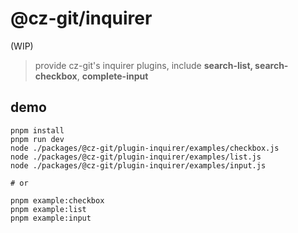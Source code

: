 # @cz-git/inquirer

(WIP)

> provide cz-git's inquirer plugins, include **search-list, search-checkbox**, **complete-input**

## demo
```
pnpm install
pnpm run dev
node ./packages/@cz-git/plugin-inquirer/examples/checkbox.js
node ./packages/@cz-git/plugin-inquirer/examples/list.js
node ./packages/@cz-git/plugin-inquirer/examples/input.js

# or

pnpm example:checkbox
pnpm example:list
pnpm example:input
```

